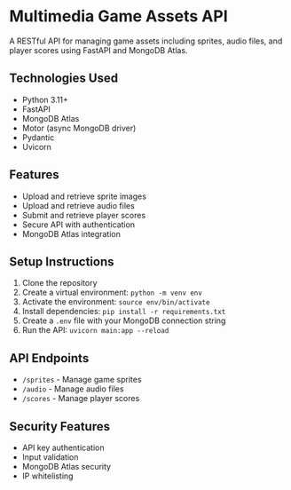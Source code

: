 # Multimedia Game Assets API

A RESTful API for managing game assets including sprites, audio files, and player scores using FastAPI and MongoDB Atlas.

## Technologies Used
- Python 3.11+
- FastAPI
- MongoDB Atlas
- Motor (async MongoDB driver)
- Pydantic
- Uvicorn

## Features
- Upload and retrieve sprite images
- Upload and retrieve audio files
- Submit and retrieve player scores
- Secure API with authentication
- MongoDB Atlas integration

## Setup Instructions
1. Clone the repository
2. Create a virtual environment: `python -m venv env`
3. Activate the environment: `source env/bin/activate`
4. Install dependencies: `pip install -r requirements.txt`
5. Create a `.env` file with your MongoDB connection string
6. Run the API: `uvicorn main:app --reload`

## API Endpoints
- `/sprites` - Manage game sprites
- `/audio` - Manage audio files
- `/scores` - Manage player scores

## Security Features
- API key authentication
- Input validation
- MongoDB Atlas security
- IP whitelisting